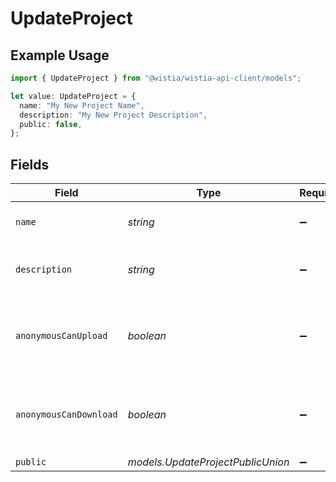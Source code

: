 # UpdateProject

## Example Usage

```typescript
import { UpdateProject } from "@wistia/wistia-api-client/models";

let value: UpdateProject = {
  name: "My New Project Name",
  description: "My New Project Description",
  public: false,
};
```

## Fields

| Field                                                        | Type                                                         | Required                                                     | Description                                                  | Example                                                      |
| ------------------------------------------------------------ | ------------------------------------------------------------ | ------------------------------------------------------------ | ------------------------------------------------------------ | ------------------------------------------------------------ |
| `name`                                                       | *string*                                                     | :heavy_minus_sign:                                           | The project’s new name.                                      | My New Project Name                                          |
| `description`                                                | *string*                                                     | :heavy_minus_sign:                                           | The project’s new description.                               | My New Project Description                                   |
| `anonymousCanUpload`                                         | *boolean*                                                    | :heavy_minus_sign:                                           | Whether anonymous users can upload media to the project.     |                                                              |
| `anonymousCanDownload`                                       | *boolean*                                                    | :heavy_minus_sign:                                           | Whether anonymous users can download media from the project. |                                                              |
| `public`                                                     | *models.UpdateProjectPublicUnion*                            | :heavy_minus_sign:                                           | N/A                                                          |                                                              |